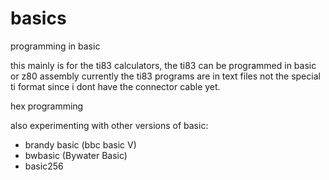 # basics
programming in basic

this mainly is for the ti83 calculators, the ti83 can be programmed in basic or z80 assembly
currently the ti83 programs are in text files not the special ti format since i dont have the connector cable yet.

hex programming

also experimenting with other versions of basic:
* brandy basic (bbc basic V)
* bwbasic (Bywater Basic)
* basic256
